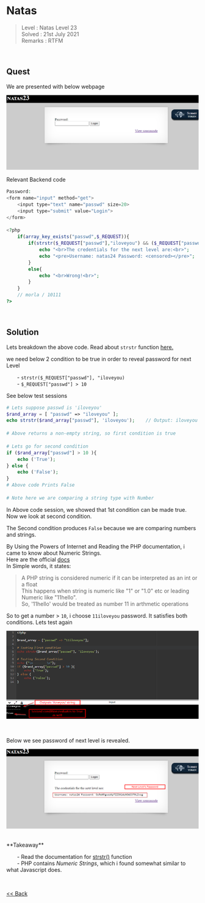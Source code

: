 # Natas
> Level : Natas Level 23<br/>
> Solved : 21st July 2021<br/>
> Remarks : RTFM<br/>
<br/>

## Quest
We are presented with below webpage

![Level 23 Image](./images/Level23.png)
<br/>

Relevant Backend code

```php
Password:
<form name="input" method="get">
    <input type="text" name="passwd" size=20>
    <input type="submit" value="Login">
</form>

<?php
    if(array_key_exists("passwd",$_REQUEST)){
        if(strstr($_REQUEST["passwd"],"iloveyou") && ($_REQUEST["passwd"] > 10 )){
            echo "<br>The credentials for the next level are:<br>";
            echo "<pre>Username: natas24 Password: <censored></pre>";
        }
        else{
            echo "<br>Wrong!<br>";
        }
    }
    // morla / 10111
?>  
```

<br/>

## Solution

Lets breakdown the above code. Read about `strstr` function [here.](https://www.php.net/manual/en/function.strstr.php)

we need below 2 condition to be true in order to reveal password for next Level<br/>

  - `strstr($_REQUEST["passwd"], "iloveyou)`<br/>
  - `$_REQUEST["passwd"] > 10`<br/>

See below test sessions 
```php
# Lets suppose passwd is 'iloveyou'
$rand_array = [ "passwd" => "iloveyou" ];
echo strstr($rand_array["passwd"], 'iloveyou');    // Output: iloveyou

# Above returns a non-empty string, so first condition is true

# Lets go for second condition
if ($rand_array["passwd"] > 10 ){
    echo ('True');
} else {
    echo ('False');
}
# Above code Prints False 

# Note here we are comparing a string type with Number 
```

In Above code session, we showed that 1st condition can be made true. Now we look at second condition.

The Second condition produces `False` because we are comparing numbers and strings.

By Using the Powers of Internet and Reading the PHP documentation, i came to know about <span id=green>Numeric Strings.</span> <br/>Here are the official [docs](https://www.php.net/manual/en/language.types.numeric-strings.php)<br/>
In Simple words, it states:
> A PHP string is considered numeric if it can be interpreted as an int or a float<br/>
> This happens when string is numeric like "1" or "1.0" etc or leading Numeric like "11hello".<br/>
> So, '11hello' would be treated as number 11 in arthmetic operations

So to get a number > `10`, i choose `11iloveyou` password. It satisfies both conditions. Lets test again

![Level 23 Image](./images/Level23.1_solution.png)

<br/>

Below we see password of next level is revealed. 

![Level 23 Image](./images/Level23_solution.png)

<br/>
<span id=green>**Takeaway**</span><br/>

  - Read the documentation for [strstr()](https://www.php.net/manual/en/function.strstr.php) function<br/>
  - PHP contains *Numeric Strings*, which i found somewhat similar to what Javascript does.


<br/>

[<< Back](https://grey-fish.github.io/Natas/index.html)
